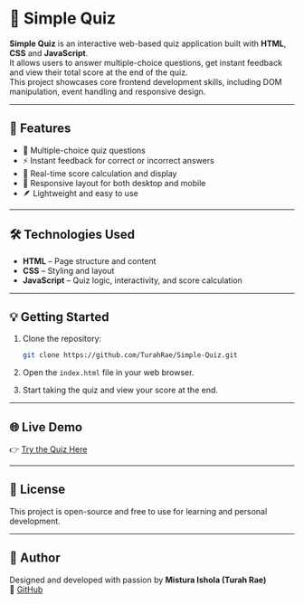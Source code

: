 # 🧠 Simple Quiz

**Simple Quiz** is an interactive web-based quiz application built with **HTML**, **CSS** and **JavaScript**.  
It allows users to answer multiple-choice questions, get instant feedback and view their total score at the end of the quiz.  
This project showcases core frontend development skills, including DOM manipulation, event handling and responsive design.

---

## 🚀 Features

- 📝 Multiple-choice quiz questions  
- ⚡ Instant feedback for correct or incorrect answers  
- 🧮 Real-time score calculation and display  
- 📱 Responsive layout for both desktop and mobile  
- 🪶 Lightweight and easy to use

---

## 🛠️ Technologies Used

- **HTML** – Page structure and content  
- **CSS** – Styling and layout  
- **JavaScript** – Quiz logic, interactivity, and score calculation

---

## 💡 Getting Started

1. Clone the repository:
   ```bash
   git clone https://github.com/TurahRae/Simple-Quiz.git
   ```

2. Open the `index.html` file in your web browser.  
3. Start taking the quiz and view your score at the end.

---

## 🌐 Live Demo

👉 [Try the Quiz Here](https://turahrae.github.io/Simple-Quiz/)

---

## 📌 License

This project is open-source and free to use for learning and personal development.

---

## 🧠 Author

Designed and developed with passion by **Mistura Ishola (Turah Rae)**  
🔗 [GitHub](https://github.com/TurahRae)
